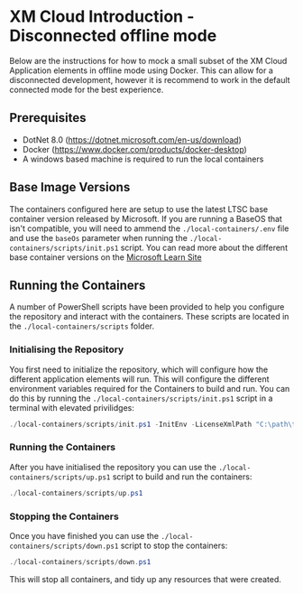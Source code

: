 # XM Cloud Introduction - Disconnected offline mode
Below are the instructions for how to mock a small subset of the XM Cloud Application elements in offline mode using Docker. This can allow for a disconnected development, however it is recommend to work in the default connected mode for the best experience.

## Prerequisites
- DotNet 8.0 (https://dotnet.microsoft.com/en-us/download)
- Docker (https://www.docker.com/products/docker-desktop)
- A windows based machine is required to run the local containers

## Base Image Versions  
The containers configured here are setup to use the latest LTSC base container version released by Microsoft. If you are running a BaseOS that isn't compatible, you will need to ammend the `./local-containers/.env` file and use the `baseOs` parameter when running the `./local-containers/scripts/init.ps1` script. You can read more about the different base container versions on the [Microsoft Learn Site](https://learn.microsoft.com/en-us/virtualization/windowscontainers/deploy-containers/version-compatibility?tabs=windows-server-2022%2Cwindows-11)

## Running the Containers
A number of PowerShell scripts have been provided to help you configure the repository and interact with the containers. These scripts are located in the `./local-containers/scripts` folder.

### Initialising the Repository
You first need to initialize the repository, which will configure how the different application elements will run. This will configure the different environment variables required for the Containers to build and run. You can do this by running the `./local-containers/scripts/init.ps1` script in a terminal with elevated privilidges:

```ps1
./local-containers/scripts/init.ps1 -InitEnv -LicenseXmlPath "C:\path\to\license.xml" -AdminPassword "DesiredAdminPassword"
```

### Running the Containers
After you have initialised the repository you can use the `./local-containers/scripts/up.ps1` script to build and run the containers:

```ps1
./local-containers/scripts/up.ps1
```

### Stopping the Containers
Once you have finished you can use the `./local-containers/scripts/down.ps1` script to stop the containers:

```ps1
./local-containers/scripts/down.ps1
```

This will stop all containers, and tidy up any resources that were created.